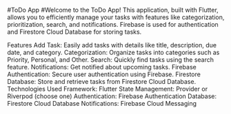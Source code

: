
#ToDo App
#Welcome to the ToDo App! This application, built with Flutter, allows you to efficiently manage your tasks with features like categorization, prioritization, search, and notifications. Firebase is used for authentication and Firestore Cloud Database for storing tasks.

Features
Add Task: Easily add tasks with details like title, description, due date, and category.
Categorization: Organize tasks into categories such as Priority, Personal, and Other.
Search: Quickly find tasks using the search feature.
Notifications: Get notified about upcoming tasks.
Firebase Authentication: Secure user authentication using Firebase.
Firestore Database: Store and retrieve tasks from Firestore Cloud Database.
Technologies Used
Framework: Flutter
State Management: Provider or Riverpod (choose one)
Authentication: Firebase Authentication
Database: Firestore Cloud Database
Notifications: Firebase Cloud Messaging
